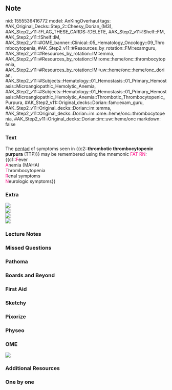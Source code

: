 ## Note
nid: 1555536416772
model: AnKingOverhaul
tags: #AK_Original_Decks::Step_2::Cheesy_Dorian_(M3), #AK_Step2_v11::!FLAG_THESE_CARDS::!DELETE, #AK_Step2_v11::!Shelf::FM, #AK_Step2_v11::!Shelf::IM, #AK_Step2_v11::#OME_banner::Clinical::05_Hematology_Oncology::09_Thrombocytopenia, #AK_Step2_v11::#Resources_by_rotation::FM::examguru, #AK_Step2_v11::#Resources_by_rotation::IM::emma, #AK_Step2_v11::#Resources_by_rotation::IM::ome::heme/onc::thrombocytopenia, #AK_Step2_v11::#Resources_by_rotation::IM::uw::heme/onc::heme/onc_dorian, #AK_Step2_v11::#Subjects::Hematology::01_Hemostasis::01_Primary_Hemostasis::Microangiopathic_Hemolytic_Anemia, #AK_Step2_v11::#Subjects::Hematology::01_Hemostasis::01_Primary_Hemostasis::Microangiopathic_Hemolytic_Anemia::Thrombotic_Thrombocytopenic_Purpura, #AK_Step2_v11::Original_decks::Dorian::fam::exam_guru, #AK_Step2_v11::Original_decks::Dorian::im::emma, #AK_Step2_v11::Original_decks::Dorian::im::ome::heme/onc::thrombocytopenia, #AK_Step2_v11::Original_decks::Dorian::im::uw::heme/onc
markdown: false

### Text
<div>
  The <u>pentad</u> of symptoms seen in {{c2::<b>thrombotic
  thrombocytopenic purpura</b> (TTP)}} may be remembered using the
  mnemonic <font color="#FC0280">FAT RN</font>:
</div>{{c1::<font color="#FC0280">F</font>ever
<div>
  <font color="#FC0280">A</font>nemia (MAHA)
  <div>
    <font color="#FC0280">T</font>hrombocytopenia
  </div>
  <div>
    <font color="#FC0280">R</font>enal symptoms
  </div>
  <div>
    <font color="#FC0280">N</font>eurologic symptoms}}
  </div>
</div>

### Extra
<div>
  <div>
    <div style="">
      <div style="">
        <div>
          <div>
            <i><img src="paste-3120920805769217.jpg"></i>
          </div>
        </div>
      </div>
    </div>
    <div>
      <div>
        <i><img src="paste-6517651526385665.jpg"></i>
        <div>
          <div>
            <i><img src="paste-892644527964161.jpg"></i>
          </div>
          <div>
            <i><img src="paste-762511313862659.jpg"></i>
          </div>
        </div>
      </div>
    </div>
  </div>
</div>

### Lecture Notes


### Missed Questions


### Pathoma


### Boards and Beyond


### First Aid


### Sketchy


### Pixorize


### Physeo


### OME
<div class="ome-widget">
  <a href=
  "https://onlinemeded.org/spa/hematology-oncology/thrombocytopenia/acquire?ref=anki">
  <img src="_OME_AnkiFlashcards_Lesson_6.png"></a>
</div>

### Additional Resources


### One by one

